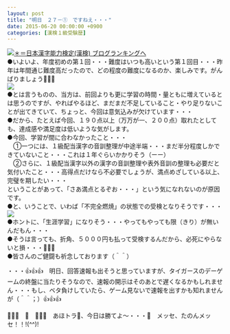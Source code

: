 ```yaml
---
layout: post
title: "明日　２７－①　ですねえ・・・"
date: 2015-06-20 00:00:00 +0900
categories: [漢検１級受験歴]
---
```


[![](/syuusyuu9701/assets/images/明日-２７－①-ですねえ・・・-br_c_3028_1.gif)＊＝](http://blog.with2.net/link.php?1659096:3028 "日本漢字能力検定(漢検) ブログランキングへ")[日本漢字能力検定(漢検) ブログランキングへ](http://blog.with2.net/link.php?1659096:3028)  
●いよいよ、年度初めの第１回・・・難度はいつも高いという第１回目・・・昨年は年間通じ難度高だったので、どの程度の難度になるのか、楽しみです。がんばりましょう👋👋👋  
![](/syuusyuu9701/assets/images/明日-２７－①-ですねえ・・・-8ed2b4c0ebb48ee5b3f48d6764c7baee.png)  
●とは言うものの、当方は、前回よりも更に学習の時間・量ともに増えているとは思うのですが、やればやるほど、まだまだ不足していること・やり足りないことが出てきていて、ちょっと、今回は意気込みが欠けています・・・  
●だから、たとえば今回、１９０点以上（万万が一、２００点）取れたとしても、達成感や満足度は低いような気がします。  
●今回、学習が間に合わなかったこと・・・  
　①一つには、１級配当漢字の音訓整理が中途半端・・・まだ半分程度しかできていないこと・・・これは１年ぐらいかかりそう（ーー）　  
　②さらに、１級配当漢字以外の漢字の音訓整理や表外音訓の整理も必要だと気付いたこと・・・高得点だけなら不必要でしょうが、満点めざしている以上、完璧を期したい・・・  
ということがあって、「さあ満点とるぞお・・・」という気になれないのが原因です。  
●と、いうことで、いわば「不完全燃焼」の状態での受検となりそうです・・・  
![](/syuusyuu9701/assets/images/明日-２７－①-ですねえ・・・-3d8f4c3384cc43ad94e80d0c5146a47c.png)  
●ホントに、「生涯学習」になりそう・・・やってもやっても限（きり）が無いんだもん・・・  
●そうは言っても、折角、５０００円も払って受検するんだから、必死にやらないと損・・・👋👋👋  
●皆さんのご健闘も祈念しております（＾＾）  
  
・・・👍👍👍　明日、回答速報も出そうと思っていますが、タイガースのデーゲームの終盤に当たりそうなので、速報の開示はそのあとで遅くなるかもしれません・・・もし、ベタ負けしていたら、ゲーム見ないで速報を出すかも知れませんが（＾＾；）👍👍👍  
  
👋👋👋　🐑　👋👋👋　あほトラ🐯、今日は勝てよ～・・・🐯　メッセ、たのんメッセ！！!(^^)!  
  
  
  